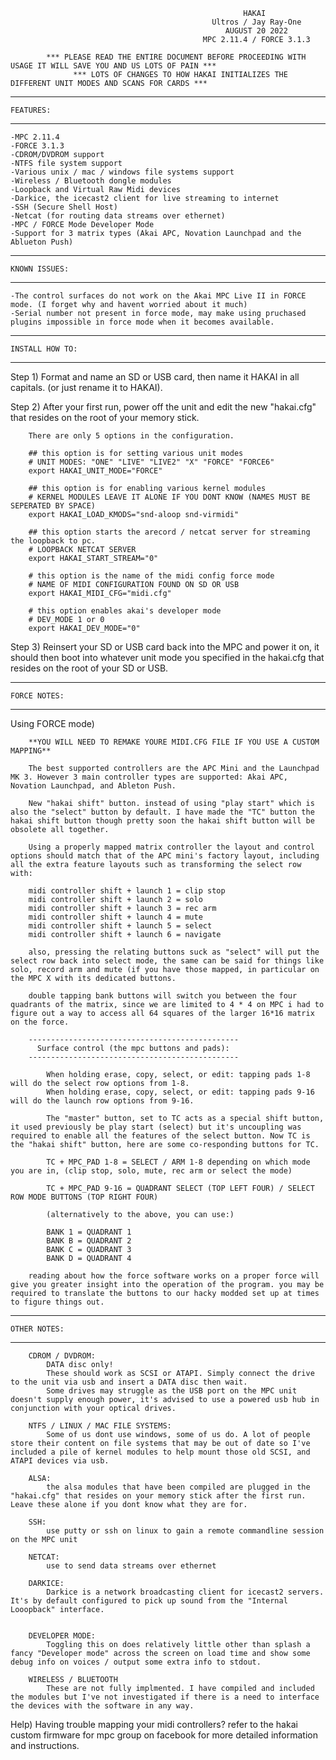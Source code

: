                                                         HAKAI
                                                 Ultros / Jay Ray-One
                                                    AUGUST 20 2022
                                               MPC 2.11.4 / FORCE 3.1.3

            *** PLEASE READ THE ENTIRE DOCUMENT BEFORE PROCEEDING WITH USAGE IT WILL SAVE YOU AND US LOTS OF PAIN ***
                  *** LOTS OF CHANGES TO HOW HAKAI INITIALIZES THE DIFFERENT UNIT MODES AND SCANS FOR CARDS ***


---------------------------------
    FEATURES:
---------------------------------

    -MPC 2.11.4
    -FORCE 3.1.3
    -CDROM/DVDROM support
    -NTFS file system support
    -Various unix / mac / windows file systems support
    -Wireless / Bluetooth dongle modules
    -Loopback and Virtual Raw Midi devices
    -Darkice, the icecast2 client for live streaming to internet
    -SSH (Secure Shell Host)
    -Netcat (for routing data streams over ethernet)
    -MPC / FORCE Mode Developer Mode
    -Support for 3 matrix types (Akai APC, Novation Launchpad and the Ablueton Push)
    
---------------------------------
    KNOWN ISSUES:
---------------------------------

    -The control surfaces do not work on the Akai MPC Live II in FORCE mode. (I forget why and havent worried about it much)
    -Serial number not present in force mode, may make using pruchased plugins impossible in force mode when it becomes available.
    
--------------------------------- 
    INSTALL HOW TO:
---------------------------------     

Step 1) Format and name an SD or USB card, then name it HAKAI in all capitals. (or just rename it to HAKAI).

Step 2) After your first run, power off the unit and edit the new "hakai.cfg" that resides on the root of your memory stick.

        There are only 5 options in the configuration.

        ## this option is for setting various unit modes
        # UNIT MODES: "ONE" "LIVE" "LIVE2" "X" "FORCE" "FORCE6"
        export HAKAI_UNIT_MODE="FORCE"

        ## this option is for enabling various kernel modules
        # KERNEL MODULES LEAVE IT ALONE IF YOU DONT KNOW (NAMES MUST BE SEPERATED BY SPACE)
        export HAKAI_LOAD_KMODS="snd-aloop snd-virmidi"

        ## this option starts the arecord / netcat server for streaming the loopback to pc.
        # LOOPBACK NETCAT SERVER
        export HAKAI_START_STREAM="0"

        # this option is the name of the midi config force mode
        # NAME OF MIDI CONFIGURATION FOUND ON SD OR USB
        export HAKAI_MIDI_CFG="midi.cfg"

        # this option enables akai's developer mode
        # DEV_MODE 1 or 0
        export HAKAI_DEV_MODE="0"

Step 3) Reinsert your SD or USB card back into the MPC and power it on, it should then boot into whatever unit mode you specified in the hakai.cfg that
        resides on the root of your SD or USB.


---------------------------------
    FORCE NOTES:
---------------------------------

Using FORCE mode)

        **YOU WILL NEED TO REMAKE YOURE MIDI.CFG FILE IF YOU USE A CUSTOM MAPPING**

        The best supported controllers are the APC Mini and the Launchpad MK 3. However 3 main controller types are supported: Akai APC, Novation Launchpad, and Ableton Push.

        New "hakai shift" button. instead of using "play start" which is also the "select" button by default. I have made the "TC" button the hakai shift button though pretty soon the hakai shift button will be obsolete all together.

        Using a properly mapped matrix controller the layout and control options should match that of the APC mini's factory layout, including all the extra feature layouts such as transforming the select row with:

        midi controller shift + launch 1 = clip stop
        midi controller shift + launch 2 = solo
        midi controller shift + launch 3 = rec arm
        midi controller shift + launch 4 = mute
        midi controller shift + launch 5 = select
        midi controller shift + launch 6 = navigate

        also, pressing the relating buttons suck as "select" will put the select row back into select mode, the same can be said for things like solo, record arm and mute (if you have those mapped, in particular on the MPC X with its dedicated buttons.

        double tapping bank buttons will switch you between the four quadrants of the matrix, since we are limited to 4 * 4 on MPC i had to figure out a way to access all 64 squares of the larger 16*16 matrix on the force.

        -----------------------------------------------
          Surface control (the mpc buttons and pads):
        -----------------------------------------------
        
            When holding erase, copy, select, or edit: tapping pads 1-8 will do the select row options from 1-8.
            When holding erase, copy, select, or edit: tapping pads 9-16 will do the launch row options from 9-16.

            The "master" button, set to TC acts as a special shift button, it used previously be play start (select) but it's uncoupling was required to enable all the features of the select button. Now TC is the "hakai shift" button, here are some co-responding buttons for TC.

            TC + MPC_PAD 1-8 = SELECT / ARM 1-8 depending on which mode you are in, (clip stop, solo, mute, rec arm or select the mode)

            TC + MPC_PAD 9-16 = QUADRANT SELECT (TOP LEFT FOUR) / SELECT ROW MODE BUTTONS (TOP RIGHT FOUR)

            (alternatively to the above, you can use:)

            BANK 1 = QUADRANT 1
            BANK B = QUADRANT 2
            BANK C = QUADRANT 3
            BANK D = QUADRANT 4

        reading about how the force software works on a proper force will give you greater insight into the operation of the program. you may be required to translate the buttons to our hacky modded set up at times to figure things out.





---------------------------------
    OTHER NOTES:
---------------------------------

        CDROM / DVDROM:
            DATA disc only!
            These should work as SCSI or ATAPI. Simply connect the drive to the unit via usb and insert a DATA disc then wait.
            Some drives may struggle as the USB port on the MPC unit doesn't supply enough power, it's advised to use a powered usb hub in conjunction with your optical drives.

        NTFS / LINUX / MAC FILE SYSTEMS:
            Some of us dont use windows, some of us do. A lot of people store their content on file systems that may be out of date so I've included a pile of kernel modules to help mount those old SCSI, and ATAPI devices via usb.

        ALSA:
            the alsa modules that have been compiled are plugged in the "hakai.cfg" that resides on your memory stick after the first run. Leave these alone if you dont know what they are for.

        SSH:
            use putty or ssh on linux to gain a remote commandline session on the MPC unit

        NETCAT:
            use to send data streams over ethernet

        DARKICE:
            Darkice is a network broadcasting client for icecast2 servers. It's by default configured to pick up sound from the "Internal Looopback" interface.

        
        DEVELOPER MODE:
            Toggling this on does relatively little other than splash a fancy "Developer mode" across the screen on load time and show some debug info on voices / output some extra info to stdout.

        WIRELESS / BLUETOOTH
            These are not fully implmented. I have compiled and included the modules but I've not investigated if there is a need to interface the devices with the software in any way.

        
Help)
        Having trouble mapping your midi controllers? refer to the hakai custom firmware for mpc group on facebook for more detailed information and instructions.
